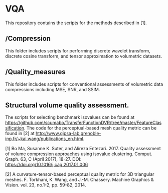 # VQA
This repository contains the scripts for the methods described in [1].

## /Compression
This folder includes scripts for performing discrete wavelet transform, discrete cosine transform, and tensor approximation to volumetric datasets.

## /Quality_measures
This folder includes scripts for conventional assessments of volumetric data compressions including MSE, SNR, and SSIM.

## Structural volume quality assessment.
The scripts for selecting benchmark isovalues can be found at https://github.com/scumabo/TransferFunctionDVR/tree/master/FeatureClassification. The code for the perceptual-based mesh quality metric can be found in [2] at http://www.gipsa-lab.grenoble-inp.fr/~kai.wang/publications_en.html.


[1] Bo Ma, Susanne K. Suter, and Alireza Entezari. 2017. Quality assessment of volume compression approaches using isovalue clustering. Comput. Graph. 63, C (April 2017), 18-27. DOI: https://doi.org/10.1016/j.cag.2017.01.006

[2] A curvature-tensor-based perceptual quality metric for 3D triangular meshes. F. Torkhani, K. Wang, and J.-M. Chassery. Machine Graphics & Vision. vol. 23, no.1-2, pp. 59-82, 2014.